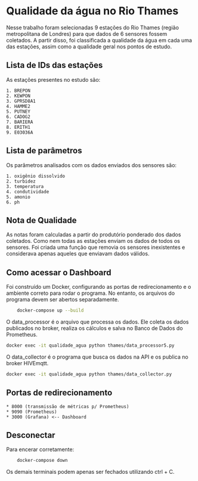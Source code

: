 # Qualidade da água no Rio Thames

Nesse trabalho foram selecionadas 9 estações do Rio Thames (região metropolitana de Londres) para que dados de 6 sensores fossem coletados. A partir disso, foi classificada a qualidade da água em cada uma das estações, assim como a qualidade geral nos pontos de estudo.


## Lista de IDs das estações
As estações presentes no estudo são:

    1. BREPON
    2. KEWPON
    3. GPRSD8A1
    4. HAMME2
    5. PUTNEY
    6. CADOG2
    7. BARIERA
    8. ERITH1
    9. E03036A

## Lista de parâmetros
Os parâmetros analisados com os dados enviados dos sensores são:

    1. oxigênio dissolvido
    2. turbidez
    3. temperatura
    4. condutividade
    5. amonio
    6. ph                        

## Nota de Qualidade
As notas foram calculadas a partir do produtório ponderado dos dados coletados. Como nem todas as estações enviam os dados de todos os sensores. Foi criada uma função que removia os sensores inexistentes e considerava apenas aqueles que enviavam dados válidos.


## Como acessar o Dashboard
Foi construído um Docker, configurando as portas de redirecionamento e o ambiente correto para rodar o programa. No entanto, os arquivos do programa devem ser abertos separadamente.

```bash
    docker-compose up --build
```

O data_processor é o arquivo que processa os dados. Ele coleta os dados publicados no broker, realiza os cálculos e salva no Banco de Dados do Prometheus. 

```bash
docker exec -it qualidade_agua python thames/data_processor5.py
```

O data_collector é o programa que busca os dados na API e os publica no broker HIVEmqtt. 

```bash
docker exec -it qualidade_agua python thames/data_collector.py
```

## Portas de redirecionamento
    * 8000 (transmissão de métricas p/ Prometheus)
    * 9090 (Prometheus)
    * 3000 (Grafana) <-- Dashboard

## Desconectar

Para encerar corretamente:

```bash
    docker-compose down
```

Os demais terminais podem apenas ser fechados utilizando ctrl + C.
